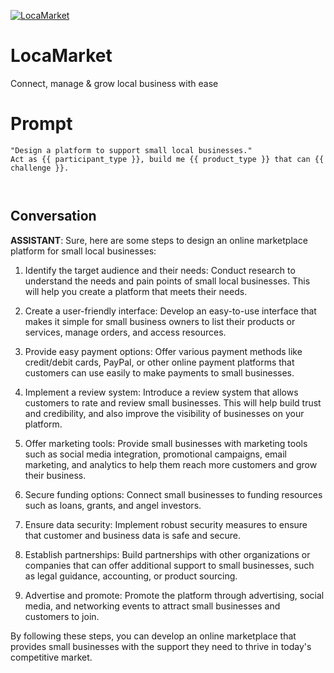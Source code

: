 
[![LocaMarket](https://flow-prompt-covers.s3.us-west-1.amazonaws.com/icon/cute/cute_3.png)]()
# LocaMarket 
Connect, manage & grow local business with ease

# Prompt

```
"Design a platform to support small local businesses."
Act as {{ participant_type }}, build me {{ product_type }} that can {{ challenge }}.



```

## Conversation

**ASSISTANT**: Sure, here are some steps to design an online marketplace platform for small local businesses:



1. Identify the target audience and their needs: Conduct research to understand the needs and pain points of small local businesses. This will help you create a platform that meets their needs.



2. Create a user-friendly interface: Develop an easy-to-use interface that makes it simple for small business owners to list their products or services, manage orders, and access resources.



3. Provide easy payment options: Offer various payment methods like credit/debit cards, PayPal, or other online payment platforms that customers can use easily to make payments to small businesses.



4. Implement a review system: Introduce a review system that allows customers to rate and review small businesses. This will help build trust and credibility, and also improve the visibility of businesses on your platform.



5. Offer marketing tools: Provide small businesses with marketing tools such as social media integration, promotional campaigns, email marketing, and analytics to help them reach more customers and grow their business.



6. Secure funding options: Connect small businesses to funding resources such as loans, grants, and angel investors.



7. Ensure data security: Implement robust security measures to ensure that customer and business data is safe and secure.



8. Establish partnerships: Build partnerships with other organizations or companies that can offer additional support to small businesses, such as legal guidance, accounting, or product sourcing.



9. Advertise and promote: Promote the platform through advertising, social media, and networking events to attract small businesses and customers to join.



By following these steps, you can develop an online marketplace that provides small businesses with the support they need to thrive in today's competitive market.



